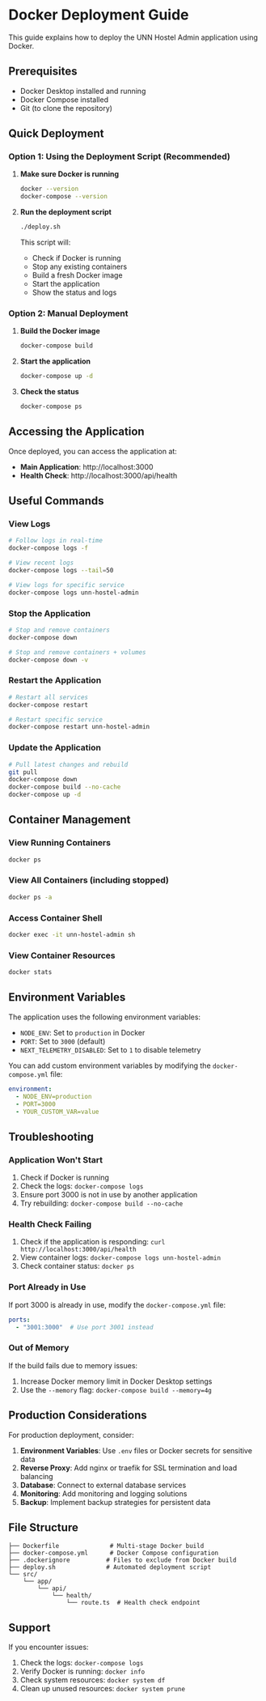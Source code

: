 # Docker Deployment Guide

This guide explains how to deploy the UNN Hostel Admin application using Docker.

## Prerequisites

- Docker Desktop installed and running
- Docker Compose installed
- Git (to clone the repository)

## Quick Deployment

### Option 1: Using the Deployment Script (Recommended)

1. **Make sure Docker is running**
   ```bash
   docker --version
   docker-compose --version
   ```

2. **Run the deployment script**
   ```bash
   ./deploy.sh
   ```

   This script will:
   - Check if Docker is running
   - Stop any existing containers
   - Build a fresh Docker image
   - Start the application
   - Show the status and logs

### Option 2: Manual Deployment

1. **Build the Docker image**
   ```bash
   docker-compose build
   ```

2. **Start the application**
   ```bash
   docker-compose up -d
   ```

3. **Check the status**
   ```bash
   docker-compose ps
   ```

## Accessing the Application

Once deployed, you can access the application at:
- **Main Application**: http://localhost:3000
- **Health Check**: http://localhost:3000/api/health

## Useful Commands

### View Logs
```bash
# Follow logs in real-time
docker-compose logs -f

# View recent logs
docker-compose logs --tail=50

# View logs for specific service
docker-compose logs unn-hostel-admin
```

### Stop the Application
```bash
# Stop and remove containers
docker-compose down

# Stop and remove containers + volumes
docker-compose down -v
```

### Restart the Application
```bash
# Restart all services
docker-compose restart

# Restart specific service
docker-compose restart unn-hostel-admin
```

### Update the Application
```bash
# Pull latest changes and rebuild
git pull
docker-compose down
docker-compose build --no-cache
docker-compose up -d
```

## Container Management

### View Running Containers
```bash
docker ps
```

### View All Containers (including stopped)
```bash
docker ps -a
```

### Access Container Shell
```bash
docker exec -it unn-hostel-admin sh
```

### View Container Resources
```bash
docker stats
```

## Environment Variables

The application uses the following environment variables:

- `NODE_ENV`: Set to `production` in Docker
- `PORT`: Set to `3000` (default)
- `NEXT_TELEMETRY_DISABLED`: Set to `1` to disable telemetry

You can add custom environment variables by modifying the `docker-compose.yml` file:

```yaml
environment:
  - NODE_ENV=production
  - PORT=3000
  - YOUR_CUSTOM_VAR=value
```

## Troubleshooting

### Application Won't Start
1. Check if Docker is running
2. Check the logs: `docker-compose logs`
3. Ensure port 3000 is not in use by another application
4. Try rebuilding: `docker-compose build --no-cache`

### Health Check Failing
1. Check if the application is responding: `curl http://localhost:3000/api/health`
2. View container logs: `docker-compose logs unn-hostel-admin`
3. Check container status: `docker ps`

### Port Already in Use
If port 3000 is already in use, modify the `docker-compose.yml` file:

```yaml
ports:
  - "3001:3000"  # Use port 3001 instead
```

### Out of Memory
If the build fails due to memory issues:
1. Increase Docker memory limit in Docker Desktop settings
2. Use the `--memory` flag: `docker-compose build --memory=4g`

## Production Considerations

For production deployment, consider:

1. **Environment Variables**: Use `.env` files or Docker secrets for sensitive data
2. **Reverse Proxy**: Add nginx or traefik for SSL termination and load balancing
3. **Database**: Connect to external database services
4. **Monitoring**: Add monitoring and logging solutions
5. **Backup**: Implement backup strategies for persistent data

## File Structure

```
├── Dockerfile              # Multi-stage Docker build
├── docker-compose.yml      # Docker Compose configuration
├── .dockerignore          # Files to exclude from Docker build
├── deploy.sh              # Automated deployment script
└── src/
    └── app/
        └── api/
            └── health/
                └── route.ts  # Health check endpoint
```

## Support

If you encounter issues:
1. Check the logs: `docker-compose logs`
2. Verify Docker is running: `docker info`
3. Check system resources: `docker system df`
4. Clean up unused resources: `docker system prune`



